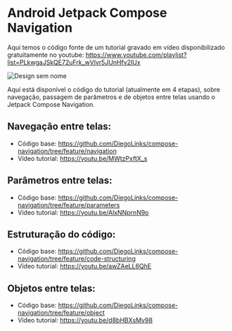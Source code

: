 # Android Jetpack Compose Navigation

Aqui temos o código fonte de um tutorial gravado em vídeo disponibilizado gratuitamente no youtube: https://www.youtube.com/playlist?list=PLkwgaJSkQE72uFrk_wVlvr5JUnHfv2IUx

![Design sem nome](https://github.com/DiegoLinks/compose-navigation/assets/36086232/b309da68-74fd-4465-8853-0a78cd6ed418)

Aqui está disponível o código do tutorial (atualmente em 4 etapas), sobre navegação, passagem de parâmetros e de objetos entre telas usando o Jetpack Compose Navigation.

## Navegação entre telas:
- Código base: https://github.com/DiegoLinks/compose-navigation/tree/feature/navigation
- Vídeo tutorial: https://youtu.be/MWtzPxftX_s

## Parâmetros entre telas:
- Código base: https://github.com/DiegoLinks/compose-navigation/tree/feature/parameters
- Vídeo tutorial: https://youtu.be/AlxNNprnN9o

## Estruturação do código:
- Código base: https://github.com/DiegoLinks/compose-navigation/tree/feature/code-structuring
- Vídeo tutorial: https://youtu.be/awZAeLL6QhE

## Objetos entre telas:
- Código base: https://github.com/DiegoLinks/compose-navigation/tree/feature/object
- Vídeo tutorial: https://youtu.be/d8bHBXsMv98
